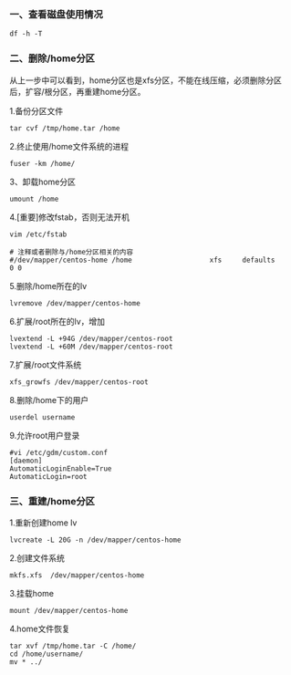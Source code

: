 ### 一、查看磁盘使用情况

```
df -h -T
```

### 二、删除/home分区

从上一步中可以看到，home分区也是xfs分区，不能在线压缩，必须删除分区后，扩容/根分区，再重建home分区。

1.备份分区文件
```
tar cvf /tmp/home.tar /home
```

2.终止使用/home文件系统的进程
```
fuser -km /home/
```

3、卸载home分区
```
umount /home
```
4.[重要]修改fstab，否则无法开机
```
vim /etc/fstab

# 注释或者删除与/home分区相关的内容
#/dev/mapper/centos-home /home                   xfs     defaults        0 0
```

5.删除/home所在的lv
```
lvremove /dev/mapper/centos-home
```

6.扩展/root所在的lv，增加
```
lvextend -L +94G /dev/mapper/centos-root
lvextend -L +60M /dev/mapper/centos-root
```

7.扩展/root文件系统
```
xfs_growfs /dev/mapper/centos-root
```

8.删除/home下的用户
```
userdel username
```

9.允许root用户登录
```
#vi /etc/gdm/custom.conf 
[daemon] 
AutomaticLoginEnable=True 
AutomaticLogin=root
```

### 三、重建/home分区

1.重新创建home lv
```
lvcreate -L 20G -n /dev/mapper/centos-home 
```

2.创建文件系统
```
mkfs.xfs  /dev/mapper/centos-home
```

3.挂载home
```
mount /dev/mapper/centos-home
```

4.home文件恢复
```
tar xvf /tmp/home.tar -C /home/
cd /home/username/
mv * ../
```